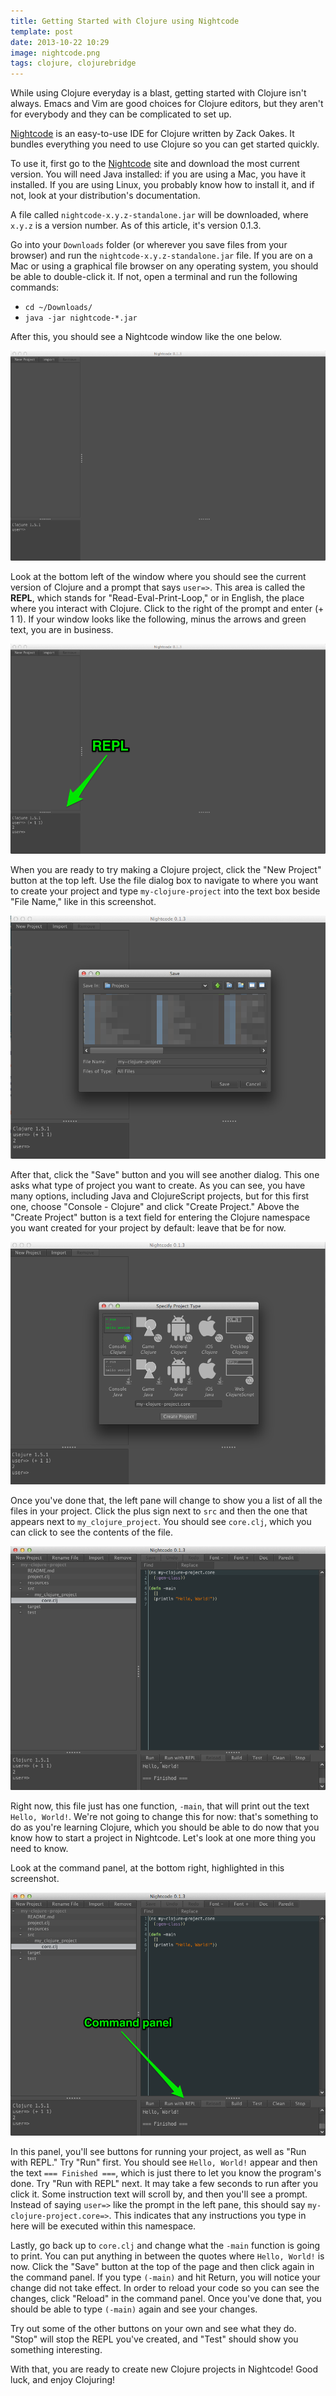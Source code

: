 ```yaml
---
title: Getting Started with Clojure using Nightcode
template: post
date: 2013-10-22 10:29
image: nightcode.png
tags: clojure, clojurebridge
---
```


While using Clojure everyday is a blast, getting started with Clojure isn't always. Emacs and Vim are good choices for Clojure editors, but they aren't for everybody and they can be complicated to set up.

[Nightcode][] is an easy-to-use IDE for Clojure written by Zack Oakes. It bundles everything you need to use Clojure so you can get started quickly.

To use it, first go to the [Nightcode][] site and download the most current version. You will need Java installed: if you are using a Mac, you have it installed. If you are using Linux, you probably know how to install it, and if not, look at your distribution's documentation.

A file called `nightcode-x.y.z-standalone.jar` will be downloaded, where `x.y.z` is a version number. As of this article, it's version 0.1.3.

Go into your `Downloads` folder (or wherever you save files from your browser) and run the `nightcode-x.y.z-standalone.jar` file. If you are on a Mac or using a graphical file browser on any operating system, you should be able to double-click it. If not, open a terminal and run the following commands:

* `cd ~/Downloads/`
* `java -jar nightcode-*.jar`

After this, you should see a Nightcode window like the one below.

![Nightcode starting](/images/articles/nightcode/starting.png)

Look at the bottom left of the window where you should see the current version of Clojure and a prompt that says `user=>`. This area is called the **REPL**, which stands for "Read-Eval-Print-Loop," or in English, the place where you interact with Clojure. Click to the right of the prompt and enter (+ 1 1). If your window looks like the following, minus the arrows and green text, you are in business.

![Nightcode REPL](/images/articles/nightcode/repl.png)

When you are ready to try making a Clojure project, click the "New Project" button at the top left. Use the file dialog box to navigate to where you want to create your project and type `my-clojure-project` into the text box beside "File Name," like in this screenshot.

![Nightcode new project](/images/articles/nightcode/new-project-name.png)

After that, click the "Save" button and you will see another dialog. This one asks what type of project you want to create. As you can see, you have many options, including Java and ClojureScript projects, but for this first one, choose "Console - Clojure" and click "Create Project." Above the "Create Project" button is a text field for entering the Clojure namespace you want created for your project by default: leave that be for now.

![Nightcode project types](/images/articles/nightcode/new-project-type.png)

Once you've done that, the left pane will change to show you a list of all the files in your project. Click the plus sign next to `src` and then the one that appears next to `my_clojure_project`. You should see `core.clj`, which you can click to see the contents of the file.

![Nightcode core.clj](/images/articles/nightcode/core.png)

Right now, this file just has one function, `-main`, that will print out the text `Hello, World!`. We're not going to change this for now: that's something to do as you're learning Clojure, which you should be able to do now that you know how to start a project in Nightcode. Let's look at one more thing you need to know.

Look at the command panel, at the bottom right, highlighted in this screenshot.

![Nightcode core.clj](/images/articles/nightcode/command-panel.png)

In this panel, you'll see buttons for running your project, as well as "Run with REPL." Try "Run" first. You should see `Hello, World!` appear and then the text `=== Finished ===`, which is just there to let you know the program's done. Try "Run with REPL" next. It may take a few seconds to run after you click it. Some instruction text will scroll by, and then you'll see a prompt. Instead of saying `user=>` like the prompt in the left pane, this should say `my-clojure-project.core=>`. This indicates that any instructions you type in here will be executed within this namespace.

Lastly, go back up to `core.clj` and change what the `-main` function is going to print. You can put anything in between the quotes where `Hello, World!` is now. Click the "Save" button at the top of the page and then click again in the command panel. If you type `(-main)` and hit Return, you will notice your change did not take effect. In order to reload your code so you can see the changes, click "Reload" in the command panel. Once you've done that, you should be able to type `(-main)` again and see your changes.

Try out some of the other buttons on your own and see what they do. "Stop" will stop the REPL you've created, and "Test" should show you something interesting.

With that, you are ready to create new Clojure projects in Nightcode!  Good luck, and enjoy Clojuring!

[Nightcode]: https://nightcode.info/
